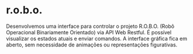 # r.o.b.o.
Desenvolvemos uma interface para controlar o projeto R.O.B.O. (Robô Operacional Binariamente Orientado) via API Web Restful. É possível visualizar os estados atuais e enviar comandos. A interface gráfica fica em aberto, sem necessidade de animações ou representações figurativas.
